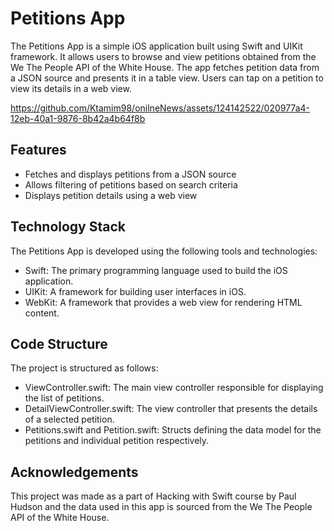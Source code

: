 # Petitions App
The Petitions App is a simple iOS application built using Swift and UIKit framework. It allows users to browse and view petitions obtained from the We The People API of the White House. The app fetches petition data from a JSON source and presents it in a table view. Users can tap on a petition to view its details in a web view.

https://github.com/Ktamim98/onilneNews/assets/124142522/020977a4-12eb-40a1-9876-8b42a4b64f8b

## Features
- Fetches and displays petitions from a JSON source
- Allows filtering of petitions based on search criteria
- Displays petition details using a web view

## Technology Stack
 The Petitions App is developed using the following tools and technologies:

- Swift: The primary programming language used to build the iOS application.
- UIKit: A framework for building user interfaces in iOS.
- WebKit: A framework that provides a web view for rendering HTML content.


## Code Structure
The project is structured as follows:

- ViewController.swift: The main view controller responsible for displaying the list of petitions.
- DetailViewController.swift: The view controller that presents the details of a selected petition.
- Petitions.swift and Petition.swift: Structs defining the data model for the petitions and individual petition respectively.



## Acknowledgements
This project was made as a part of Hacking with Swift course by Paul Hudson and the data used in this app is sourced from the We The People API of the White House.

